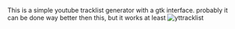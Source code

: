 This is a simple youtube tracklist generator with a gtk interface. probably it can be done way better then this, but it works at least
![yttracklist](https://github.com/potloodzkie/Youtube-Tracklist-Generator/assets/133517036/14f5cec1-82cf-4a2a-a23c-2b30b166edea)
